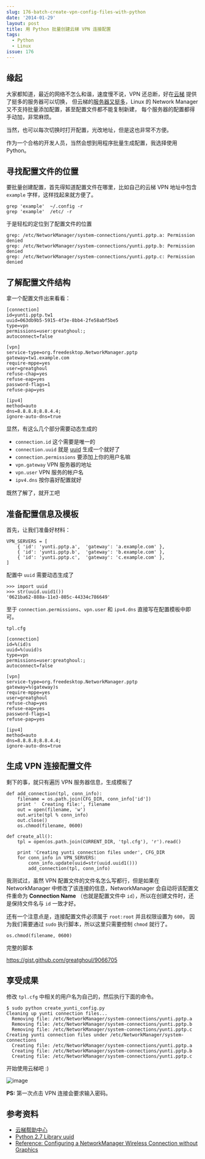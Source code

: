 ```yaml
---
slug: 176-batch-create-vpn-config-files-with-python
date: '2014-01-29'
layout: post
title: 用 Python 批量创建云梯 VPN 连接配置
tags:
  - Python
  - Linux
issue: 176
---
```


## 缘起

大家都知道，最近的网络不怎么和谐，速度慢不说，VPN 还总断，好在[云梯][1] 提供了挺多的服务器可以切换，
但云梯的[服务器又挺多][2]，Linux 的 Network Manager 又不支持批量添加配置，甚至配置文件都不能复制新建，
每个服务器的配置都得手动加，非常麻烦。

当然，也可以每次切换时打开配置，光改地址，但是这也非常不方便。

作为一个合格的开发人员，当然会想到用程序批量生成配置，我选择使用 Python。

## 寻找配置文件的位置

要批量创建配置，首先得知道配置文件在哪里，比如自己的云梯 VPN 地址中包含 `example` 字样，这样找起来就方便了。

    grep 'example'  ~/.config -r
    grep 'example'  /etc/ -r

于是轻松的定位到了配置文件的位置

    grep: /etc/NetworkManager/system-connections/yunti.pptp.a: Permission denied
    grep: /etc/NetworkManager/system-connections/yunti.pptp.b: Permission denied
    grep: /etc/NetworkManager/system-connections/yunti.pptp.c: Permission denied

## 了解配置文件结构

拿一个配置文件出来看看：

    [connection]
    id=yunti.pptp.tw1
    uuid=063db9b5-5915-4f3e-8bb4-2fe58abf5be5
    type=vpn
    permissions=user:greatghoul:;
    autoconnect=false

    [vpn]
    service-type=org.freedesktop.NetworkManager.pptp
    gateway=tw1.example.com
    require-mppe=yes
    user=greatghoul
    refuse-chap=yes
    refuse-eap=yes
    password-flags=1
    refuse-pap=yes

    [ipv4]
    method=auto
    dns=8.8.8.8;8.8.4.4;
    ignore-auto-dns=true

显然，有这么几个部分需要动态生成的

 * `connection.id` 这个需要是唯一的
 * `connection.uuid` 就是 [uuid] 生成一个就好了
 * `connection.permissions` 要添加上你的用户名嘛
 * `vpn.gateway` VPN 服务器的地址
 * `vpn.user` VPN 服务的帐户名
 * `ipv4.dns` 按你喜好配置就好

既然了解了，就开工吧

## 准备配置信息及模板

首先，让我们准备好材料：

    VPN_SERVERS = [
        { 'id': 'yunti.pptp.a',  'gateway': 'a.example.com' },
        { 'id': 'yunti.pptp.b',  'gateway': 'b.example.com' },
        { 'id': 'yunti.pptp.c',  'gateway': 'c.example.com' },
    ]

配置中 `uuid` 需要动态生成了

    >>> import uuid
    >>> str(uuid.uuid1())
    '0621ba62-888a-11e3-805c-44334c786649'

至于 `connection.permissions`、`vpn.user` 和 `ipv4.dns` 直接写在配置模板中即可。

`tpl.cfg`

    [connection]
    id=%(id)s
    uuid=%(uuid)s
    type=vpn
    permissions=user:greatghoul:;
    autoconnect=false

    [vpn]
    service-type=org.freedesktop.NetworkManager.pptp
    gateway=%(gateway)s
    require-mppe=yes
    user=greatghoul
    refuse-chap=yes
    refuse-eap=yes
    password-flags=1
    refuse-pap=yes

    [ipv4]
    method=auto
    dns=8.8.8.8;8.8.4.4;
    ignore-auto-dns=true

## 生成 VPN 连接配置文件

剩下的事，就只有遍历 VPN 服务器信息，生成模板了

    def add_connection(tpl, conn_info):
        filename = os.path.join(CFG_DIR, conn_info['id'])
        print '  Creating file:', filename 
        out = open(filename, 'w')
        out.write(tpl % conn_info)
        out.close()
        os.chmod(filename, 0600)

    def create_all():
        tpl = open(os.path.join(CURRENT_DIR, 'tpl.cfg'), 'r').read()

        print 'Creating yunti connection files under', CFG_DIR
        for conn_info in VPN_SERVERS:
            conn_info.update(uuid=str(uuid.uuid1()))
            add_connection(tpl, conn_info)

我测试过，虽然 VPN 配置文件的文件名怎么写都行，但是如果在 NetworkManager 
中修改了该连接的信息，NetworkManager 会自动将该配置文件重命为 **Connection Name**
（也就是配置文件中 `id`），所以在创建文件时，还是保持文件名与 `id` 一致才好。

还有一个注意点是，连接配置文件必须属于 `root:root` 并且权限设置为 `600`，
因为我们需要通过 `sudo` 执行脚本，所以这里只需要控制 `chmod` 就行了。

    os.chmod(filename, 0600)

完整的脚本

<https://gist.github.com/greatghoul/9066705>

## 享受成果

修改 `tpl.cfg` 中相关的用户名为自己的，然后执行下面的命令。

    $ sudo python create_yunti_config.py 
    Cleaning up yunti connection files...
      Removing file: /etc/NetworkManager/system-connections/yunti.pptp.a
      Removing file: /etc/NetworkManager/system-connections/yunti.pptp.b
      Removing file: /etc/NetworkManager/system-connections/yunti.pptp.c
    Creating yunti connection files under /etc/NetworkManager/system-connections
      Creating file: /etc/NetworkManager/system-connections/yunti.pptp.a
      Creating file: /etc/NetworkManager/system-connections/yunti.pptp.b
      Creating file: /etc/NetworkManager/system-connections/yunti.pptp.c

开始使用云梯吧 :)

![image](https://github.com/greatghoul/greatghoul.github.io/assets/208966/122555f9-1887-4ea2-bf17-6bb297667af6)

**PS:** 第一次点击 VPN 连接会要求输入密码。

## 参考资料

 * [云梯帮助中心](https://www.yunti.me/admin/documents)
 * [Python 2.7 Library uuid](http://docs.python.org/2.7/library/uuid.html)
 * [Reference: Configuring a NetworkManager Wireless Connection without Graphics](http://newton.cx/~peter/2011/05/configuring-a-networkmanager-wireless-connection-without-graphics/)

[1]: https://www.yunti.me/
[2]: https://www.yunti.me/admin/servers
[uuid]: http://baike.baidu.com/view/1052579.htm

